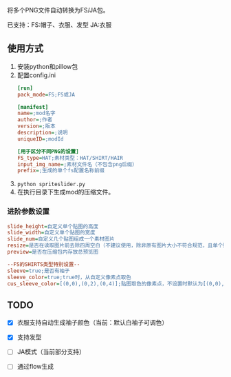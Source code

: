 将多个PNG文件自动转换为FS/JA包。

已支持：FS:帽子、衣服、发型 JA:衣服

## 使用方式
1. 安装python和pillow包
2. 配置config.ini
    ```ini
   [run]
   pack_mode=FS;FS或JA
   
   [manifest]
   name=;mod名字
   author=;作者
   version=;版本
   description=;说明
   uniqueID=;modId

   [用于区分不同PNG的设置]
   FS_type=HAT;素材类型：HAT/SHIRT/HAIR
   input_img_name=;素材文件名（不包含png后缀）
   prefix=;生成的单个fs配置名称前缀
   ```
3. `python spriteslider.py`
4. 在执行目录下生成mod的压缩文件。

### 进阶参数设置
```ini
slide_height=自定义单个贴图的高度
slide_width=自定义单个贴图的宽度
slide_num=自定义几个贴图组成一个素材图片
resize=是否在读取图片前去除四周空白（不建议使用，除非原有图片大小不符合规范，且单个贴图不存在整行或整列的空白）
preview=是否在压缩包内存放总预览图

--FS的SHIRTS类型特别设置--
sleeve=true;是否有袖子
sleeve_color=true;true时，从自定义像素点取色
cus_sleeve_color=[(0,0),(0,2),(0,4)];贴图取色的像素点，不设置时默认为[(0,0),(0,1),(0,2)]
```

## TODO
- [x] 衣服支持自动生成袖子颜色（当前：默认白袖子可调色）

- [x] 支持发型

- [ ] JA模式（当前部分支持）

- [ ] 通过flow生成